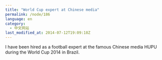 ```yaml
---
title: "World Cup expert at Chinese media"
permalink: /node/186
language: en
category:
  - 中文网站
last_modified_at: 2014-07-12T19:09:18Z
---
```


I have been hired as a football expert at the famous Chinese media HUPU during the World Cup 2014 in Brazil.
